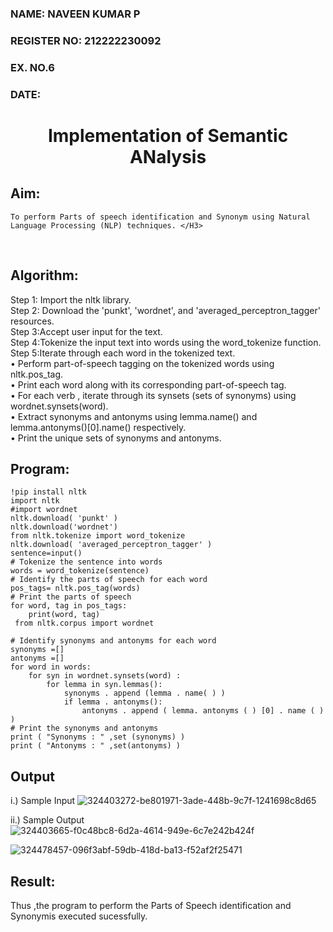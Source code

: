 <H3>NAME: NAVEEN KUMAR P</H3>
<H3>REGISTER NO: 212222230092</H3>
<H3>EX. NO.6</H3>
<H3>DATE:</H3>
<H1 ALIGN =CENTER>Implementation of Semantic ANalysis</H1>

## Aim: 
	To perform Parts of speech identification and Synonym using Natural Language Processing (NLP) techniques. </H3> 
 <BR>
 
## Algorithm:
Step 1: Import the nltk library.<br>
Step 2: Download the 'punkt', 'wordnet', and 'averaged_perceptron_tagger' resources.<br>
Step 3:Accept user input for the text.<br>
Step 4:Tokenize the input text into words using the word_tokenize function.<br>
Step 5:Iterate through each word in the tokenized text.<br>
•	Perform part-of-speech tagging on the tokenized words using nltk.pos_tag.<br>
•	Print each word along with its corresponding part-of-speech tag.<br>
•	For each verb , iterate through its synsets (sets of synonyms) using wordnet.synsets(word).<br>
•	Extract synonyms and antonyms using lemma.name() and lemma.antonyms()[0].name() respectively.<br>
•	Print the unique sets of synonyms and antonyms.

## Program:
```
!pip install nltk
import nltk
#import wordnet
nltk.download( 'punkt' )
nltk.download('wordnet')
from nltk.tokenize import word_tokenize
nltk.download( 'averaged_perceptron_tagger' )
sentence=input()
# Tokenize the sentence into words
words = word_tokenize(sentence)
# Identify the parts of speech for each word
pos_tags= nltk.pos_tag(words)
# Print the parts of speech
for word, tag in pos_tags:
	print(word, tag)
 from nltk.corpus import wordnet

# Identify synonyms and antonyms for each word
synonyms =[]
antonyms =[]
for word in words:
	for syn in wordnet.synsets(word) :
		for lemma in syn.lemmas():
			synonyms . append (lemma . name( ) )
			if lemma . antonyms():
				antonyms . append ( lemma. antonyms ( ) [0] . name ( ) )
# Print the synonyms and antonyms
print ( "Synonyms : " ,set (synonyms) )
print ( "Antonyms : " ,set(antonyms) )

```

## Output
i.) Sample Input
![324403272-be801971-3ade-448b-9c7f-1241698c8d65](https://github.com/user-attachments/assets/4bf34e1c-f268-4805-a437-9f290ee0bfce)


ii.) Sample Output
	![324403665-f0c48bc8-6d2a-4614-949e-6c7e242b424f](https://github.com/user-attachments/assets/ef1cd386-81ce-4a39-9f34-629802cfda7c)

![324478457-096f3abf-59db-418d-ba13-f52af2f25471](https://github.com/user-attachments/assets/48ba9f6d-e9b2-4197-92be-e4caa794e4b1)




## Result:
Thus ,the program to perform the Parts of Speech identification and Synonymis executed sucessfully.
